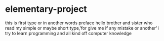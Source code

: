 # elementary-project
this is first type or in another words preface
hello brother and sister who read my simple or maybe short type,'for give me if any mistake or another'
i try to learn programming and all kind off computer knowledge
